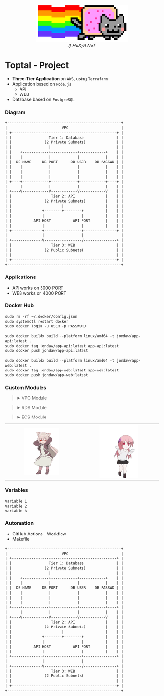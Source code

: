 <p align="center">
  <img src="Images/diagram.gif" alt="Diagram of Project">
  <br>
  <em>If HuXyЯ NeT</em>
</p>

# Toptal - Project

- **Three-Tier Application** on `AWS`, using `Terraform`
- Application based on `Node.js`
    - API
    - WEB
- Database based on `PostgreSQL`

### Diagram

```
+----------------------------------------------------+
|                         VPC                        |
| +------------------------------------------------+ |
| |                 Tier 1: Database               | |
| |               (2 Private Subnets)              | |
| |                 |                              | |
| |    +------------+------------+------------+    | |
| |    |            |            |            |    | |
| |  DB NAME     DB PORT      DB USER    DB PASSWD | |
| |    |            |            |            |    | |
| |    |            |            |            |    | |
| |    |            |            |            |    | |
| +----+------------+------------+------------+----+ |
|      |            |            |            |    | |
| +----V------------V------------V------------V    | |
| |                  Tier 2: API              |    | |
| |               (2 Private Subnets)         |    | |
| |                       |                   |    | |
| |              +--------+--------+          |    | |
| |              |                 |          |    | |
| |          API HOST          API PORT       |    | |
| |              |                 |          |    | |
| +--------------+-----------------+---------------+ |
|                |                 |                 |
| +--------------V-----------------V---------------+ |
| |                  Tier 3: WEB                   | |
| |               (2 Public Subnets)               | |
| |                                                | |
| +------------------------------------------------+ |
+----------------------------------------------------+
```

### Applications

- API works on 3000 PORT
- WEB works on 4000 PORT

### Docker Hub

``` Shell
sudo rm -rf ~/.docker/config.json
sudo systemctl restart docker
sudo docker login -u USER -p PASSWORD

sudo docker buildx build --platform linux/amd64 -t jondaw/app-api:latest .
sudo docker tag jondaw/app-api:latest app-api:latest
sudo docker push jondaw/app-api:latest

sudo docker buildx build --platform linux/amd64 -t jondaw/app-web:latest .
sudo docker tag jondaw/app-web:latest app-web:latest
sudo docker push jondaw/app-web:latest
```

### Custom Modules

> <details>
> <summary>VPC Module</summary>
>
> - VPC
>    - Main Virtual Private Cloud for the infrastructure
> 
> - Subnets
>    - Public Subnet #1: For Web servers
>    - Public Subnet #2: For Application Load Balancer
>    - Private Subnet #3: For API servers
>    - Private Subnet #4: For Database servers
> 
> - Internet Gateway
>    - Allows communication between VPC and the internet
> 
> - NAT Gateway
>    - Enables private subnets to access internet while remaining private
> 
> - Route Tables
>    - Public: Routes traffic for public subnets
>    - Private: Routes traffic for private subnets
> 
> - Security Group
>    - Controls inbound and outbound traffic for VPC resources
>    - Allows HTTP (80), HTTPS (443), and SSH (22) inbound traffic
> 
> - Elastic IP
>    - Static public IP address for NAT Gateway
> 
> - Route Table Associations
>    - Links subnets with appropriate route tables
>
> </details>



> <details>
> <summary>RDS Module</summary>
>
> - **AWS DB Subnet Group**
>   - Created using private subnets for database isolation
> 
> - **AWS Security Group for Database**
>   - Allows PostgreSQL database access
>   - Ingress rule for port 3000
>   - Egress rule for all outbound traffic
> 
> - **AWS Secrets Manager**
>   - Stores database credentials securely
>   - Includes randomly generated username and password
> 
> - **AWS RDS (Relational Database Service)**
>   - PostgreSQL database instance
>   - Configured with:
>     - Subnet group for network placement
>     - Allocated storage
>     - Engine version
>     - Instance class
>     - Security group
>     - Parameter group
>
> </details>



> <details>
> <summary>ECS Module</summary>
>
>   - *1*
>   - *2*
>   - *3*
>
> </details>

<table>
  <tr>
    <td align="center" width="45%">
      <img src="Images/girl1.gif" alt="Girl 1" width="50%">
    </td>
    <td align="center" width="50%">
      <img src="Images/girl2.gif" alt="Girl 2" width="50%">
    </td>
  </tr>
</table>

### Variables

``` HCL
Variable 1
Variable 2
Variable 3
```

### Automation

- GitHub Actions - Workflow
- Makefile


```
+----------------------------------------------------+
|                         VPC                        |
| +------------------------------------------------+ |
| |                 Tier 1: Database               | |
| |               (2 Private Subnets)              | |
| |                 |                              | |
| |    +------------+------------+------------+    | |
| |    |            |            |            |    | |
| |  DB NAME     DB PORT      DB USER    DB PASSWD | |
| |    |            |            |            |    | |
| |    |            |            |            |    | |
| |    |            |            |            |    | |
| +----+------------+------------+------------+----+ |
|      |            |            |            |    | |
| +----V------------V------------V------------V    | |
| |                  Tier 2: API              |    | |
| |               (2 Private Subnets)         |    | |
| |                       |                   |    | |
| |              +--------+--------+          |    | |
| |              |                 |          |    | |
| |          API HOST          API PORT       |    | |
| |              |                 |          |    | |
| +--------------+-----------------+---------------+ |
|                |                 |                 |
| +--------------V-----------------V---------------+ |
| |                  Tier 3: WEB                   | |
| |               (2 Public Subnets)               | |
| |                                                | |
| +------------------------------------------------+ |
+----------------------------------------------------+
```